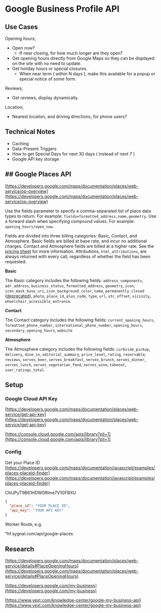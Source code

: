 # Google Business Profile API



## Use Cases

Opening hours;

* Open now? &#x20;
  * If near closing, for how much longer are they open?&#x20;
* Get opening hours directly from Google Maps so they can be displayed on the site with no need to update.
* Get holiday hours or special closures.&#x20;
  * When near term ( within N days ), make this available for a popup or special notice of some form.&#x20;

Reviews;

* Get reviews, display dynamically.&#x20;

Location;

* Nearest location, and driving directions, for phone users?&#x20;

## Technical Notes

* Caching
* Data-Present Triggers
* How to get Special Days for next 30 days ( instead of next 7 )&#x20;
* Google API key storage&#x20;

## ## Google Places API

[https://developers.google.com/maps/documentation/places/web-service/op-overview](https://developers.google.com/maps/documentation/places/web-service/op-overview)

Use the fields parameter to specify a comma-separated list of place data types to return. For example: `fields=formatted_address,name,geometry`. Use a forward slash when specifying compound values. For example: `opening_hours/open_now`.

Fields are divided into three billing categories: Basic, Contact, and Atmosphere. Basic fields are billed at base rate, and incur no additional charges. Contact and Atmosphere fields are billed at a higher rate. See the [pricing sheet](https://developers.google.com/maps/documentation/places/web-service/usage-and-billing/) for more information. Attributions, `html_attributions`, are always returned with every call, regardless of whether the field has been requested.

**Basic**

The Basic category includes the following fields: `address_components`, `adr_address`, `business_status`, `formatted_address`, `geometry`, `icon`, `icon_mask_base_uri`, `icon_background_color`, `name`, `permanently_closed` ([deprecated](https://developers.google.com/maps/deprecations)), `photo`, `place_id`, `plus_code`, `type`, `url`, `utc_offset`, `vicinity`, `wheelchair_accessible_entrance`.

**Contact**

The Contact category includes the following fields: `current_opening_hours`, `formatted_phone_number`, `international_phone_number`, `opening_hours`, `secondary_opening_hours`, `website`

**Atmosphere**

The Atmosphere category includes the following fields: `curbside_pickup`, `delivery`, `dine_in`, `editorial_summary`, `price_level`, `rating`, `reservable`, `reviews`, `serves_beer`, `serves_breakfast`, `serves_brunch`, `serves_dinner`, `serves_lunch`, `serves_vegetarian_food`, `serves_wine`, `takeout`, `user_ratings_total`.

## Setup

### Google Cloud API Key

[https://developers.google.com/maps/documentation/places/web-service/get-api-key](https://developers.google.com/maps/documentation/places/web-service/get-api-key)

[https://console.cloud.google.com/apis/library?pli=1](https://console.cloud.google.com/apis/library?pli=1)

### Config

Get your Place ID\
[https://developers.google.com/maps/documentation/javascript/examples/places-placeid-finder](https://developers.google.com/maps/documentation/javascript/examples/places-placeid-finder)

ChIJPyT9B61HDW0Rlme7V1GFBXU

```json
{
  "place_id": "YOUR PLACE ID",
  "api_key": "YOUR API KEY"
}
```

Worker Route, e.g.

\*hf.sygnal.com/api/google-places

## Research



[https://developers.google.com/maps/documentation/places/web-service/details#PlaceOpeningHours](https://developers.google.com/maps/documentation/places/web-service/details#PlaceOpeningHours)

[https://developers.google.com/my-business](https://developers.google.com/my-business)

[https://www.yext.com/knowledge-center/google-my-business-api](https://www.yext.com/knowledge-center/google-my-business-api)

